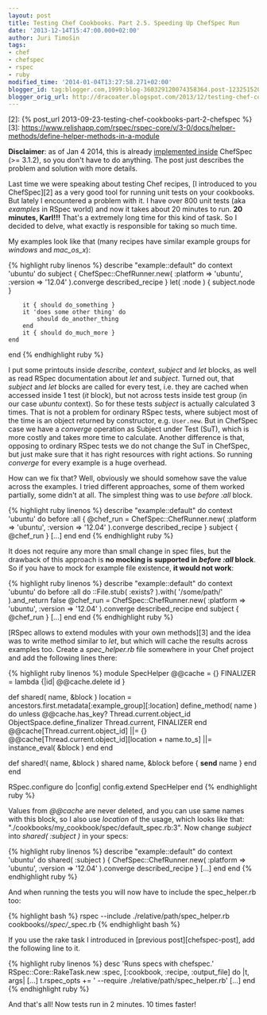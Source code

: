 ```yaml
---
layout: post
title: Testing Chef Cookbooks. Part 2.5. Speeding Up ChefSpec Run
date: '2013-12-14T15:47:00.000+02:00'
author: Juri Timošin
tags:
- chef
- chefspec
- rspec
- ruby
modified_time: '2014-01-04T13:27:58.271+02:00'
blogger_id: tag:blogger.com,1999:blog-360329120074358364.post-1232515208708780825
blogger_orig_url: http://dracoater.blogspot.com/2013/12/testing-chef-cookbooks-part-25-speeding.html
---
```


[1]: https://github.com/sethvargo/chefspec#faster-specs
[2]: {% post_url 2013-09-23-testing-chef-cookbooks-part-2-chefspec %}
[3]: https://www.relishapp.com/rspec/rspec-core/v/3-0/docs/helper-methods/define-helper-methods-in-a-module

**Disclaimer**: as of Jan 4 2014, this is already [implemented inside][1] ChefSpec
(>= 3.1.2), so you don't have to do anything. The post just describes the problem and solution with
more details.

Last time we were speaking about testing Chef recipes, [I introduced to you ChefSpec][2]
as a very good tool for running unit tests on your cookbooks. But lately I encountered a problem
with it. I have over 800 unit tests (aka *examples* in RSpec world) and now it takes about 20
minutes to run. **20 minutes, Karl!!!** That's a extremely long time for this kind of task. So I
decided to delve, what exactly is responsible for taking so much time.

<!--more-->

My examples look like that (many recipes have similar example groups for *windows* and *mac_os_x*):

{% highlight ruby linenos %}
describe "example::default" do
	context 'ubuntu' do
		subject { ChefSpec::ChefRunner.new( :platform => 'ubuntu', :version => '12.04' ).converge described_recipe }
		let( :node ) { subject.node }

		it { should do_something }
		it 'does some other thing' do
			should do_another_thing
		end
		it { should do_much_more }
	end
end
{% endhighlight ruby %}

I put some printouts inside *describe*, *context*, *subject* and *let* blocks, as well as read RSpec
documentation about *let* and *subject*. Turned out, that *subject* and *let* blocks are called for
every test, i.e. they are cached when accessed inside 1 test (*it* block), but not across tests
inside test group (in our case *ubuntu* context). So for these tests *subject* is actually
calculated 3 times. That is not a problem for ordinary RSpec tests, where subject most of the time
is an object returned by constructor, e.g. <code>User.new</code>. But in ChefSpec case we have a
*converge* operation as Subject under Test (SuT), which is more costly and takes more time to
calculate. Another difference is that, opposing to ordinary RSpec tests we do not change the SuT
in ChefSpec, but just make sure that it has right resources with right actions. So running
*converge* for every example is a huge overhead.

How can we fix that? Well, obviously we should somehow save the value across the examples. I tried
different approaches, some of them worked partially, some didn't at all. The simplest thing was to
use *before :all* block.

{% highlight ruby linenos %}
describe "example::default" do
  context 'ubuntu' do
    before :all { @chef_run = ChefSpec::ChefRunner.new( :platform => 'ubuntu', :version => '12.04' ).converge described_recipe }
    subject { @chef_run }
    [...]
  end
end
{% endhighlight ruby %}

It does not require any more than small change in spec files, but the drawback of this approach is
**no mocking is supported in _before :all_ block**. So if you have to mock for example file
existence, **it would not work**:

{% highlight ruby linenos %}
describe "example::default" do
  context 'ubuntu' do
    before :all do
      ::File.stub( :exists? ).with( '/some/path/' ).and_return false
      @chef_run = ChefSpec::ChefRunner.new( :platform =&gt; 'ubuntu', :version =&gt; '12.04' ).converge described_recipe
    end
    subject { @chef_run }
    [...]
  end
end
{% endhighlight ruby %}

[RSpec allows to extend modules with your own methods][3] and the idea was to write
method similar to *let*, but which will cache the results across examples too. Create a
*spec_helper.rb* file somewhere in your Chef project and add the following lines there:

{% highlight ruby linenos %}
module SpecHelper
  @@cache = {}
  FINALIZER = lambda {|id| @@cache.delete id }

  def shared( name, &amp;block )
    location = ancestors.first.metadata[:example_group][:location]
    define_method( name ) do
      unless @@cache.has_key? Thread.current.object_id
        ObjectSpace.define_finalizer Thread.current, FINALIZER
      end
      @@cache[Thread.current.object_id] ||= {}
      @@cache[Thread.current.object_id][location + name.to_s] ||= instance_eval( &amp;block )
    end
  end

  def shared!( name, &amp;block )
    shared name, &amp;block
    before { __send__ name }
  end
end

RSpec.configure do |config|
  config.extend SpecHelper
end
{% endhighlight ruby %}

Values from *@@cache* are never deleted, and you can use same names with this block, so I also use
*location* of the usage, which looks like that: "./cookbooks/my_cookbook/spec/default_spec.rb:3".
Now change *subject* into *shared( :subject )* in your specs:

{% highlight ruby linenos %}
describe "example::default" do
  context 'ubuntu' do
    shared( :subject ) { ChefSpec::ChefRunner.new( :platform => 'ubuntu', :version => '12.04' ).converge described_recipe }
    [...]
  end
end
{% endhighlight ruby %}

And when running the tests you will now have to include the spec_helper.rb too:

{% highlight bash %}
rspec --include ./relative/path/spec_helper.rb cookbooks/*/spec/*_spec.rb
{% endhighlight bash %}

If you use the rake task I introduced in [previous post][chefspec-post], add the following line to
it.

{% highlight ruby linenos %}
desc 'Runs specs with chefspec.'
RSpec::Core::RakeTask.new :spec, [:cookbook, :recipe, :output_file] do |t, args|
  [...]
  t.rspec_opts += ' --require ./relative/path/spec_helper.rb'
  [...]
end
{% endhighlight ruby %}

And that's all! Now tests run in 2 minutes. 10 times faster!
